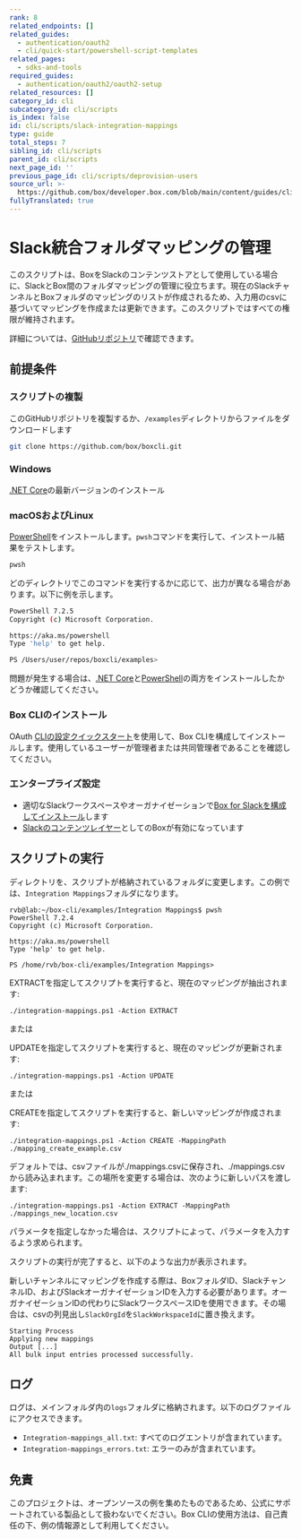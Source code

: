 ```yaml
---
rank: 8
related_endpoints: []
related_guides:
  - authentication/oauth2
  - cli/quick-start/powershell-script-templates
related_pages:
  - sdks-and-tools
required_guides:
  - authentication/oauth2/oauth2-setup
related_resources: []
category_id: cli
subcategory_id: cli/scripts
is_index: false
id: cli/scripts/slack-integration-mappings
type: guide
total_steps: 7
sibling_id: cli/scripts
parent_id: cli/scripts
next_page_id: ''
previous_page_id: cli/scripts/deprovision-users
source_url: >-
  https://github.com/box/developer.box.com/blob/main/content/guides/cli/scripts/slack-integration-mappings.md
fullyTranslated: true
---
```

# Slack統合フォルダマッピングの管理

このスクリプトは、BoxをSlackのコンテンツストアとして使用している場合に、SlackとBox間のフォルダマッピングの管理に役立ちます。現在のSlackチャンネルとBoxフォルダのマッピングのリストが作成されるため、入力用のcsvに基づいてマッピングを作成または更新できます。このスクリプトではすべての権限が維持されます。

詳細については、[GitHubリポジトリ][1]で確認できます。

## 前提条件

### スクリプトの複製

このGitHubリポジトリを複製するか、`/examples`ディレクトリからファイルをダウンロードします

```bash
git clone https://github.com/box/boxcli.git

```

### Windows

[.NET Core](https://dotnet.microsoft.com/download)の最新バージョンのインストール

### macOSおよびLinux

[PowerShell][pwsh]をインストールします。`pwsh`コマンドを実行して、インストール結果をテストします。

```bash
pwsh

```

どのディレクトリでこのコマンドを実行するかに応じて、出力が異なる場合があります。以下に例を示します。

```bash
PowerShell 7.2.5
Copyright (c) Microsoft Corporation.

https://aka.ms/powershell
Type 'help' to get help.

PS /Users/user/repos/boxcli/examples>

```

<message>

問題が発生する場合は、[.NET Core](https://dotnet.microsoft.com/download)と[PowerShell][pwsh]の両方をインストールしたかどうか確認してください。

</message>

### Box CLIのインストール

OAuth [CLIの設定クイックスタート][oauth-guide]を使用して、Box CLIを構成してインストールします。使用しているユーザーが管理者または共同管理者であることを確認してください。

### エンタープライズ設定

* 適切なSlackワークスペースやオーガナイゼーションで[Box for Slackを構成してインストール][install-slack]します
* [Slackのコンテンツレイヤー][content-layer]としてのBoxが有効になっています

## スクリプトの実行

ディレクトリを、スクリプトが格納されているフォルダに変更します。この例では、`Integration Mappings`フォルダになります。

```pwsh
rvb@lab:~/box-cli/examples/Integration Mappings$ pwsh
PowerShell 7.2.4
Copyright (c) Microsoft Corporation.

https://aka.ms/powershell
Type 'help' to get help.

PS /home/rvb/box-cli/examples/Integration Mappings>

```

EXTRACTを指定してスクリプトを実行すると、現在のマッピングが抽出されます:

```pwsh
./integration-mappings.ps1 -Action EXTRACT

```

または

UPDATEを指定してスクリプトを実行すると、現在のマッピングが更新されます:

```pwsh
./integration-mappings.ps1 -Action UPDATE

```

または

CREATEを指定してスクリプトを実行すると、新しいマッピングが作成されます:

```pwsh
./integration-mappings.ps1 -Action CREATE -MappingPath ./mapping_create_example.csv

```

デフォルトでは、csvファイルが./mappings.csvに保存され、./mappings.csvから読み込まれます。この場所を変更する場合は、次のように新しいパスを渡します:

```pwsh
./integration-mappings.ps1 -Action EXTRACT -MappingPath ./mappings_new_location.csv

```

パラメータを指定しなかった場合は、スクリプトによって、パラメータを入力するよう求められます。

スクリプトの実行が完了すると、以下のような出力が表示されます。

新しいチャンネルにマッピングを作成する際は、BoxフォルダID、SlackチャンネルID、およびSlackオーガナイゼーションIDを入力する必要があります。オーガナイゼーションIDの代わりにSlackワークスペースIDを使用できます。その場合は、csvの列見出し`SlackOrgId`を`SlackWorkspaceId`に置き換えます。

```pwsh
Starting Process
Applying new mappings
Output [...]
All bulk input entries processed successfully.

```

## ログ

ログは、メインフォルダ内の`logs`フォルダに格納されます。以下のログファイルにアクセスできます。

* `Integration-mappings_all.txt`: すべてのログエントリが含まれています。
* `Integration-mappings_errors.txt`: エラーのみが含まれています。

## 免責

このプロジェクトは、オープンソースの例を集めたものであるため、公式にサポートされている製品として扱わないでください。Box CLIの使用方法は、自己責任の下、例の情報源として利用してください。

[pwsh]: https://docs.microsoft.com/en-us/powershell/scripting/install/installing-powershell?view=powershell-7.2

[oauth-guide]: https://developer.box.com/guides/cli/quick-start/

[install-slack]: https://support.box.com/hc/en-us/articles/360044195313-Installing-and-Using-the-Box-for-Slack-Integration

[content-layer]: https://support.box.com/hc/en-us/articles/4415585987859-Box-as-the-Content-Layer-for-Slack

[1]: https://github.com/box/boxcli/tree/main/examples/Integration%20Mappings
